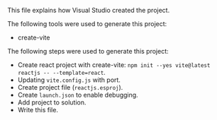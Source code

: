 This file explains how Visual Studio created the project.

The following tools were used to generate this project:
- create-vite

The following steps were used to generate this project:
- Create react project with create-vite: `npm init --yes vite@latest reactjs -- --template=react`.
- Updating `vite.config.js` with port.
- Create project file (`reactjs.esproj`).
- Create `launch.json` to enable debugging.
- Add project to solution.
- Write this file.

